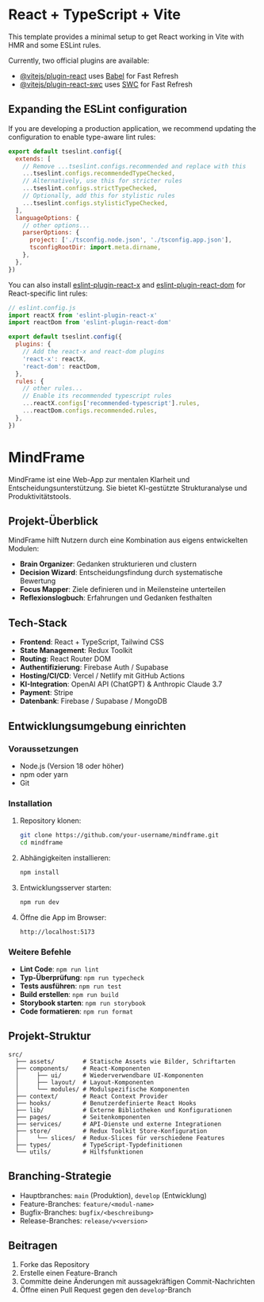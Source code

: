 # React + TypeScript + Vite

This template provides a minimal setup to get React working in Vite with HMR and some ESLint rules.

Currently, two official plugins are available:

- [@vitejs/plugin-react](https://github.com/vitejs/vite-plugin-react/blob/main/packages/plugin-react) uses [Babel](https://babeljs.io/) for Fast Refresh
- [@vitejs/plugin-react-swc](https://github.com/vitejs/vite-plugin-react/blob/main/packages/plugin-react-swc) uses [SWC](https://swc.rs/) for Fast Refresh

## Expanding the ESLint configuration

If you are developing a production application, we recommend updating the configuration to enable type-aware lint rules:

```js
export default tseslint.config({
  extends: [
    // Remove ...tseslint.configs.recommended and replace with this
    ...tseslint.configs.recommendedTypeChecked,
    // Alternatively, use this for stricter rules
    ...tseslint.configs.strictTypeChecked,
    // Optionally, add this for stylistic rules
    ...tseslint.configs.stylisticTypeChecked,
  ],
  languageOptions: {
    // other options...
    parserOptions: {
      project: ['./tsconfig.node.json', './tsconfig.app.json'],
      tsconfigRootDir: import.meta.dirname,
    },
  },
})
```

You can also install [eslint-plugin-react-x](https://github.com/Rel1cx/eslint-react/tree/main/packages/plugins/eslint-plugin-react-x) and [eslint-plugin-react-dom](https://github.com/Rel1cx/eslint-react/tree/main/packages/plugins/eslint-plugin-react-dom) for React-specific lint rules:

```js
// eslint.config.js
import reactX from 'eslint-plugin-react-x'
import reactDom from 'eslint-plugin-react-dom'

export default tseslint.config({
  plugins: {
    // Add the react-x and react-dom plugins
    'react-x': reactX,
    'react-dom': reactDom,
  },
  rules: {
    // other rules...
    // Enable its recommended typescript rules
    ...reactX.configs['recommended-typescript'].rules,
    ...reactDom.configs.recommended.rules,
  },
})
```
# MindFrame

MindFrame ist eine Web-App zur mentalen Klarheit und Entscheidungsunterstützung. Sie bietet KI-gestützte Strukturanalyse und Produktivitätstools.

## Projekt-Überblick

MindFrame hilft Nutzern durch eine Kombination aus eigens entwickelten Modulen:

- **Brain Organizer**: Gedanken strukturieren und clustern
- **Decision Wizard**: Entscheidungsfindung durch systematische Bewertung
- **Focus Mapper**: Ziele definieren und in Meilensteine unterteilen
- **Reflexionslogbuch**: Erfahrungen und Gedanken festhalten

## Tech-Stack

- **Frontend**: React + TypeScript, Tailwind CSS
- **State Management**: Redux Toolkit
- **Routing**: React Router DOM
- **Authentifizierung**: Firebase Auth / Supabase
- **Hosting/CI/CD**: Vercel / Netlify mit GitHub Actions
- **KI-Integration**: OpenAI API (ChatGPT) & Anthropic Claude 3.7
- **Payment**: Stripe
- **Datenbank**: Firebase / Supabase / MongoDB

## Entwicklungsumgebung einrichten

### Voraussetzungen

- Node.js (Version 18 oder höher)
- npm oder yarn
- Git

### Installation

1. Repository klonen:
   ```bash
   git clone https://github.com/your-username/mindframe.git
   cd mindframe
   ```

2. Abhängigkeiten installieren:
   ```bash
   npm install
   ```

3. Entwicklungsserver starten:
   ```bash
   npm run dev
   ```

4. Öffne die App im Browser:
   ```
   http://localhost:5173
   ```

### Weitere Befehle

- **Lint Code**: `npm run lint`
- **Typ-Überprüfung**: `npm run typecheck`
- **Tests ausführen**: `npm run test`
- **Build erstellen**: `npm run build`
- **Storybook starten**: `npm run storybook`
- **Code formatieren**: `npm run format`

## Projekt-Struktur

```
src/
  ├── assets/        # Statische Assets wie Bilder, Schriftarten
  ├── components/    # React-Komponenten
  │     ├── ui/      # Wiederverwendbare UI-Komponenten
  │     ├── layout/  # Layout-Komponenten
  │     └── modules/ # Modulspezifische Komponenten
  ├── context/       # React Context Provider
  ├── hooks/         # Benutzerdefinierte React Hooks
  ├── lib/           # Externe Bibliotheken und Konfigurationen
  ├── pages/         # Seitenkomponenten
  ├── services/      # API-Dienste und externe Integrationen
  ├── store/         # Redux Toolkit Store-Konfiguration
  │     └── slices/  # Redux-Slices für verschiedene Features
  ├── types/         # TypeScript-Typdefinitionen
  └── utils/         # Hilfsfunktionen
```

## Branching-Strategie

- Hauptbranches: `main` (Produktion), `develop` (Entwicklung)
- Feature-Branches: `feature/<modul-name>`
- Bugfix-Branches: `bugfix/<beschreibung>`
- Release-Branches: `release/v<version>`

## Beitragen

1. Forke das Repository
2. Erstelle einen Feature-Branch
3. Committe deine Änderungen mit aussagekräftigen Commit-Nachrichten
4. Öffne einen Pull Request gegen den `develop`-Branch